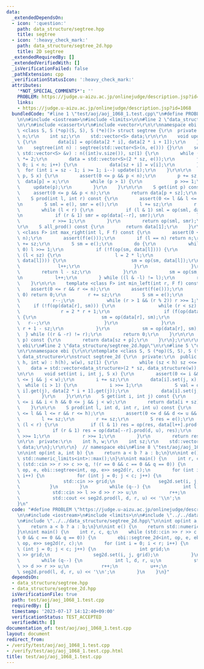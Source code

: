 ```yaml
---
data:
  _extendedDependsOn:
  - icon: ':question:'
    path: data_structure/segtree.hpp
    title: segtree
  - icon: ':heavy_check_mark:'
    path: data_structure/segtree_2d.hpp
    title: 2D segtree
  _extendedRequiredBy: []
  _extendedVerifiedWith: []
  _isVerificationFailed: false
  _pathExtension: cpp
  _verificationStatusIcon: ':heavy_check_mark:'
  attributes:
    '*NOT_SPECIAL_COMMENTS*': ''
    PROBLEM: https://judge.u-aizu.ac.jp/onlinejudge/description.jsp?id=1068
    links:
    - https://judge.u-aizu.ac.jp/onlinejudge/description.jsp?id=1068
  bundledCode: "#line 1 \"test/aoj/aoj_1068_1.test.cpp\"\n#define PROBLEM \"https://judge.u-aizu.ac.jp/onlinejudge/description.jsp?id=1068\"\
    \n\n#include <iostream>\n#include <limits>\n\n#line 2 \"data_structure/segtree.hpp\"\
    \n\r\n#include <cassert>\r\n#include <vector>\r\n\r\nnamespace ebi {\r\n\r\ntemplate\
    \ <class S, S (*op)(S, S), S (*e)()> struct segtree {\r\n  private:\r\n    int\
    \ n;\r\n    int sz;\r\n    std::vector<S> data;\r\n\r\n    void update(int i)\
    \ {\r\n        data[i] = op(data[2 * i], data[2 * i + 1]);\r\n    }\r\n\r\n  public:\r\
    \n    segtree(int n) : segtree(std::vector<S>(n, e())) {}\r\n    segtree(const\
    \ std::vector<S> &v) : n((int)v.size()), sz(1) {\r\n        while (sz < n) sz\
    \ *= 2;\r\n        data = std::vector<S>(2 * sz, e());\r\n        for (int i =\
    \ 0; i < n; i++) {\r\n            data[sz + i] = v[i];\r\n        }\r\n      \
    \  for (int i = sz - 1; i >= 1; i--) update(i);\r\n    }\r\n\r\n    void set(int\
    \ p, S x) {\r\n        assert(0 <= p && p < n);\r\n        p += sz;\r\n      \
    \  data[p] = x;\r\n        while (p > 1) {\r\n            p >>= 1;\r\n       \
    \     update(p);\r\n        }\r\n    }\r\n\r\n    S get(int p) const {\r\n   \
    \     assert(0 <= p && p < n);\r\n        return data[p + sz];\r\n    }\r\n\r\n\
    \    S prod(int l, int r) const {\r\n        assert(0 <= l && l <= r && r <= n);\r\
    \n        S sml = e(), smr = e();\r\n        l += sz;\r\n        r += sz;\r\n\
    \        while (l < r) {\r\n            if (l & 1) sml = op(sml, data[l++]);\r\
    \n            if (r & 1) smr = op(data[--r], smr);\r\n            l >>= 1;\r\n\
    \            r >>= 1;\r\n        }\r\n        return op(sml, smr);\r\n    }\r\n\
    \r\n    S all_prod() const {\r\n        return data[1];\r\n    }\r\n\r\n    template\
    \ <class F> int max_right(int l, F f) const {\r\n        assert(0 <= l && l <\
    \ n);\r\n        assert(f(e()));\r\n        if (l == n) return n;\r\n        l\
    \ += sz;\r\n        S sm = e();\r\n        do {\r\n            while (l % 2 ==\
    \ 0) l >>= 1;\r\n            if (!f(op(sm, data[l]))) {\r\n                while\
    \ (l < sz) {\r\n                    l = 2 * l;\r\n                    if (f(op(sm,\
    \ data[l]))) {\r\n                        sm = op(sm, data[l]);\r\n          \
    \              l++;\r\n                    }\r\n                }\r\n        \
    \        return l - sz;\r\n            }\r\n            sm = op(sm, data[l]);\r\
    \n            l++;\r\n        } while ((l & -l) != l);\r\n        return n;\r\n\
    \    }\r\n\r\n    template <class F> int min_left(int r, F f) const {\r\n    \
    \    assert(0 <= r && r <= n);\r\n        assert(f(e()));\r\n        if (r ==\
    \ 0) return 0;\r\n        r += sz;\r\n        S sm = e();\r\n        do {\r\n\
    \            r--;\r\n            while (r > 1 && (r % 2)) r >>= 1;\r\n       \
    \     if (!f(op(data[r], sm))) {\r\n                while (r < sz) {\r\n     \
    \               r = 2 * r + 1;\r\n                    if (f(op(data[r], sm)))\
    \ {\r\n                        sm = op(data[r], sm);\r\n                     \
    \   r--;\r\n                    }\r\n                }\r\n                return\
    \ r + 1 - sz;\r\n            }\r\n            sm = op(data[r], sm);\r\n      \
    \  } while ((r & -r) != r);\r\n        return 0;\r\n    }\r\n\r\n    S operator[](int\
    \ p) const {\r\n        return data[sz + p];\r\n    }\r\n};\r\n\r\n}  // namespace\
    \ ebi\r\n#line 2 \"data_structure/segtree_2d.hpp\"\n\r\n#line 5 \"data_structure/segtree_2d.hpp\"\
    \n\r\nnamespace ebi {\r\n\r\ntemplate <class S, S (*op)(S, S), S (*e)(), class\
    \ data_structure>\r\nstruct segtree_2d {\r\n  private:\r\n  public:\r\n    segtree_2d(int\
    \ h, int w) : h(h), w(w), sz(1) {\r\n        while (sz < h) sz <<= 1;\r\n    \
    \    data = std::vector<data_structure>(2 * sz, data_structure(w));\r\n    }\r\
    \n\r\n    void set(int i, int j, S x) {\r\n        assert(0 <= i && i < h && 0\
    \ <= j && j < w);\r\n        i += sz;\r\n        data[i].set(j, x);\r\n      \
    \  while (i > 1) {\r\n            i >>= 1;\r\n            S val = op(data[2 *\
    \ i].get(j), data[2 * i + 1].get(j));\r\n            data[i].set(j, val);\r\n\
    \        }\r\n    }\r\n\r\n    S get(int i, int j) const {\r\n        assert(0\
    \ <= i && i < h && 0 <= j && j < w);\r\n        return data[i + sz].get(j);\r\n\
    \    }\r\n\r\n    S prod(int l, int d, int r, int u) const {\r\n        assert(0\
    \ <= l && l <= r && r <= h);\r\n        assert(0 <= d && d <= u && u <= w);\r\n\
    \        l += sz;\r\n        r += sz;\r\n        S res = e();\r\n        while\
    \ (l < r) {\r\n            if (l & 1) res = op(res, data[l++].prod(d, u));\r\n\
    \            if (r & 1) res = op(data[--r].prod(d, u), res);\r\n            l\
    \ >>= 1;\r\n            r >>= 1;\r\n        }\r\n        return res;\r\n    }\r\
    \n\r\n  private:\r\n    int h, w;\r\n    int sz;\r\n    std::vector<data_structure>\
    \ data;\r\n};\r\n\r\n}  // namespace ebi\n#line 8 \"test/aoj/aoj_1068_1.test.cpp\"\
    \n\nint op(int a, int b) {\n    return a < b ? a : b;\n}\n\nint e() {\n    return\
    \ std::numeric_limits<int>::max();\n}\n\nint main() {\n    int r, c, q;\n    while\
    \ (std::cin >> r >> c >> q, !(r == 0 && c == 0 && q == 0)) {\n        ebi::segtree_2d<int,\
    \ op, e, ebi::segtree<int, op, e>> seg2d(r, c);\n        for (int i = 0; i < r;\
    \ i++) {\n            for (int j = 0; j < c; j++) {\n                int grid;\n\
    \                std::cin >> grid;\n                seg2d.set(i, j, grid);\n \
    \           }\n        }\n        while (q--) {\n            int l, d, r, u;\n\
    \            std::cin >> l >> d >> r >> u;\n            r++;\n            u++;\n\
    \            std::cout << seg2d.prod(l, d, r, u) << '\\n';\n        }\n    }\n\
    }\n"
  code: "#define PROBLEM \"https://judge.u-aizu.ac.jp/onlinejudge/description.jsp?id=1068\"\
    \n\n#include <iostream>\n#include <limits>\n\n#include \"../../data_structure/segtree.hpp\"\
    \n#include \"../../data_structure/segtree_2d.hpp\"\n\nint op(int a, int b) {\n\
    \    return a < b ? a : b;\n}\n\nint e() {\n    return std::numeric_limits<int>::max();\n\
    }\n\nint main() {\n    int r, c, q;\n    while (std::cin >> r >> c >> q, !(r ==\
    \ 0 && c == 0 && q == 0)) {\n        ebi::segtree_2d<int, op, e, ebi::segtree<int,\
    \ op, e>> seg2d(r, c);\n        for (int i = 0; i < r; i++) {\n            for\
    \ (int j = 0; j < c; j++) {\n                int grid;\n                std::cin\
    \ >> grid;\n                seg2d.set(i, j, grid);\n            }\n        }\n\
    \        while (q--) {\n            int l, d, r, u;\n            std::cin >> l\
    \ >> d >> r >> u;\n            r++;\n            u++;\n            std::cout <<\
    \ seg2d.prod(l, d, r, u) << '\\n';\n        }\n    }\n}"
  dependsOn:
  - data_structure/segtree.hpp
  - data_structure/segtree_2d.hpp
  isVerificationFile: true
  path: test/aoj/aoj_1068_1.test.cpp
  requiredBy: []
  timestamp: '2023-07-17 14:12:40+09:00'
  verificationStatus: TEST_ACCEPTED
  verifiedWith: []
documentation_of: test/aoj/aoj_1068_1.test.cpp
layout: document
redirect_from:
- /verify/test/aoj/aoj_1068_1.test.cpp
- /verify/test/aoj/aoj_1068_1.test.cpp.html
title: test/aoj/aoj_1068_1.test.cpp
---
```

